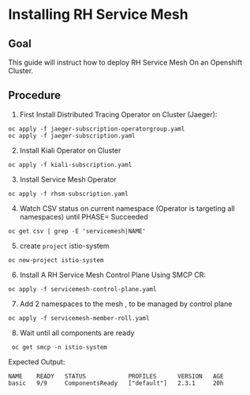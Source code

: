 # Installing RH Service Mesh

## Goal
This guide will instruct how to deploy RH Service Mesh On an Openshift Cluster.

## Procedure

1. First Install Distributed Tracing Operator on Cluster (Jaeger):
```shell
oc apply -f jaeger-subscription-operatorgroup.yaml
oc apply -f jaeger-subscription.yaml
```

2. Install Kiali Operator on Cluster
```shell
oc apply -f kiali-subscription.yaml
```
3. Install Service Mesh Operator
```shell
oc apply -f rhsm-subscription.yaml
```

4. Watch CSV status on current namespace (Operator is targeting all namespaces) until PHASE= Succeeded
```shell
oc get csv | grep -E 'servicemesh|NAME'
```

5. create `project` istio-system
```shell
oc new-project istio-system
```

6. Install A RH Service Mesh Control Plane Using SMCP CR:
```shell
oc apply -f servicemesh-control-plane.yaml
```

7. Add 2 namespaces to the mesh , to be managed by control plane
```shell
oc apply -f servicemesh-member-roll.yaml
```
8. Wait until all components are ready
```shell
 oc get smcp -n istio-system
```
Expected Output:
```shell
NAME    READY   STATUS            PROFILES      VERSION   AGE
basic   9/9     ComponentsReady   ["default"]   2.3.1     20h
```